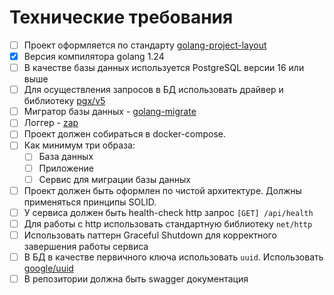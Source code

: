 # Технические требования
- [ ] Проект оформляется по стандарту [golang-project-layout](https://github.com/golang-standards/project-layout)
- [x] Версия компилятора golang 1.24
- [ ] В качестве базы данных используется PostgreSQL версии 16 или выше
- [ ] Для осуществления запросов в БД использовать драйвер и библиотеку [pgx/v5](https://github.com/jackc/pgx)
- [ ] Мигратор базы данных - [golang-migrate](https://github.com/golang-migrate/migrate)
- [ ] Логгер - [zap](https://github.com/uber-go/zap)
- [ ] Проект должен собираться в docker-compose.
- [ ] Как минимум три образа:
  - [ ] База данных
  - [ ] Приложение
  - [ ] Сервис для миграции базы данных
- [ ] Проект должен быть оформлен по чистой архитектуре. Должны применяться принципы SOLID.
- [ ] У сервиса должен быть health-check http запрос `[GET] /api/health`
- [ ] Для работы с http использовать стандартную библиотеку `net/http`
- [ ] Использовать паттерн Graceful Shutdown для корректного завершения работы сервиса
- [ ] В БД в качестве первичного ключа использовать `uuid`. Использовать [google/uuid](https://github.com/google/uuid)
- [ ] В репозитории должна быть swagger документация
